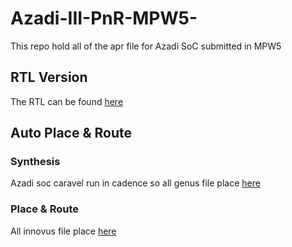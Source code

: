 # Azadi-III-PnR-MPW5-
This repo hold all of the apr file for Azadi SoC submitted in MPW5
## RTL Version
The RTL can be found [here](https://github.com/merledu/Azadi_II_sky130/tree/MPW5/rtl_v0.0.0)
## Auto Place & Route
### Synthesis
Azadi soc caravel run in cadence so all genus file place [here](https://github.com/merledu/Azadi_II_sky130/tree/MPW5/rtl_v0.0.0)
### Place & Route
All innovus file place [here](https://github.com/merledu/Azadi_II_sky130/tree/MPW5/rtl_v0.0.0)